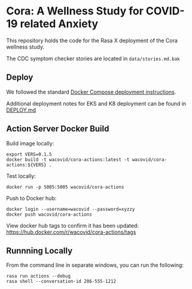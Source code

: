 # Cora: A Wellness Study for COVID-19 related Anxiety

This repository holds the code for the Rasa X deployment of the Cora wellness study.

The CDC symptom checker stories are located in `data/stories.md.bak`

## Deploy

We followed the standard [Docker Compose deployment instructions](https://rasa.com/docs/rasa-x/installation-and-setup/install/docker-compose/).

Additional deployment notes for EKS and K8 deployment can be found in [DEPLOY.md](DEPLOY.md)

## Action Server Docker Build

Build image locally:

```
export VERS=0.1.5
docker build -t wacovid/cora-actions:latest -t wacovid/cora-actions:${VERS} .
```

Test locally:

```
docker run -p 5005:5005 wacovid/cora-actions
```

Push to Docker hub:

```
docker login --username=wacovid --password=xyzzy
docker push wacovid/cora-actions
```

View docker hub tags to confirm it has been updated: https://hub.docker.com/r/wacovid/cora-actions/tags

## Runnning Locally

From the command line in separate windows, you can run the following:

```
rasa run actions --debug
rasa shell --conversation-id 206-555-1212
```
